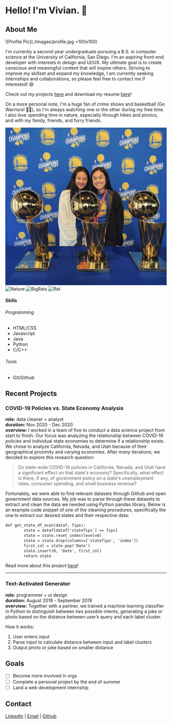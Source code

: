 # Hello! I'm Vivian. :wave:
## About Me 

![Profile Pic](./images/profile.jpg =100x100)

I'm currently a second-year undergraduate pursuing a B.S. in computer science at the University of California, San Diego. I'm an aspiring front-end developer with interests in design and UI/UX. My ultimate goal is to create conscious and meaningful content that will inspire others. Striving to improve my skillset and expand my knowledge, I am currently seeking internships and collaborations, so please feel free to contact me if interested! :smile:  

Check out my projects [here](#recent-projects) and download my resume [here](./files/Yan_PWCResume.pdf)!

On a more personal note, I'm a huge fan of crime shows and basketball (Go Warriors! :blue_heart::yellow_heart:), so I'm always watching one or the other during my free time. I also love spending time in nature, especially through hikes and picnics, and with my family, friends, and furry friends.  

![Warriors](./images/warriors.jpg )
![Nature](./images/nature.jpg)
![BigRats](./images/bigfriends.jpg)
![Rat](./images/smallfriend.jpg)

#### Skills
###### Programming 
- HTML/CSS
- Javascript 
- Java 
- Python 
- C/C++
  
###### Tools 
- Git/Github 
  
## Recent Projects

### COVID-19 Policies vs. State Economy Analysis 
**role:** data cleaner + analyst    
**duration:** Nov 2020 - Dec 2020  
**overview:** I worked in a team of five to conduct a data science project from start to finish. Our focus was analyzing the relationship between COVID-19 policies and individual state economies to determine if a relationship exists. We chose to analyze California, Nevada, and Utah because of their geographical proximity and varying economies. After *many* iterations, we decided to explore this research question: 

> Do state-wide COVID-19 policies in California, Nevada, and Utah have a significant effect on that state's economy? Specifically, what effect is there, if any, of government policy on a state's unemployment rates, consumer spending, and small business revenue?


Fortunately, we were able to find relevant datasets through Github and open government data sources. My job was to parse through these datasets to extract and clean the data we needed using Python pandas library. Below is an example code snippet of one of the cleaning procedures, specifically the one to extract our desired states and their respective data: 


```
def get_state_df_econ(dataf, fips):  
        state = dataf[dataf['statefips'] == fips]  
        state = state.reset_index(level=0)  
        state = state.drop(columns=['statefips', 'index'])  
        first_col = state.pop('Date')  
        state.insert(0, 'Date', first_col)
        return state  
```


Read more about this project [here](https://github.com/COGS108/group018_fa20/blob/main/FinalProject_group018.ipynb)!

--------------------------------------------------------------------------
### Text-Activated Generator
**role:** programmer + ui design  
**duration:** August 2019 - September 2019  
**overview:** Together with a partner, we trained a machine learning classifier in Python to distinguish between two possible intents, generating a joke or photo based on the distance between user’s query and each label cluster.  

How it works:  
1. User enters input
2. Parse input to calculate distance between input and label clusters 
3. Output photo or joke based on smaller distance 


## Goals
- [ ] Become more involved in orgs
- [ ] Complete a personal project by the end of summer
- [ ] Land a web development internship

## Contact 
[LinkedIn](https://www.linkedin.com/in/vivianyan19/) | [Email](mailto:vivianyan19@gmail.com) | [Github](https://github.com/v2yan) 

